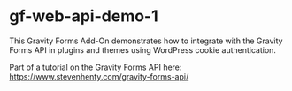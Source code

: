 # gf-web-api-demo-1

This Gravity Forms Add-On demonstrates how to integrate with the Gravity Forms API in plugins and themes using WordPress cookie authentication.

Part of a tutorial on the Gravity Forms API here:
https://www.stevenhenty.com/gravity-forms-api/

